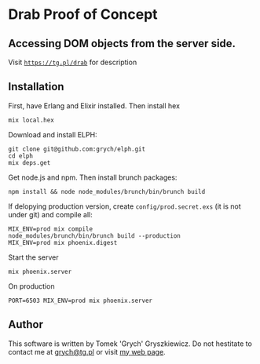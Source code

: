 # Drab Proof of Concept

## Accessing DOM objects from the server side.

Visit [`https://tg.pl/drab`](https://tg.pl/drab) for description

## Installation
First, have Erlang and Elixir installed. Then install hex

    mix local.hex

Download and install ELPH:

    git clone git@github.com:grych/elph.git
    cd elph
    mix deps.get

Get node.js and npm. Then install brunch packages:

    npm install && node node_modules/brunch/bin/brunch build
                    
If delopying production version, create `config/prod.secret.exs` (it is not under git) and compile all:

    MIX_ENV=prod mix compile
    node_modules/brunch/bin/brunch build --production
    MIX_ENV=prod mix phoenix.digest
                                
Start the server

    mix phoenix.server

On production

    PORT=6503 MIX_ENV=prod mix phoenix.server

## Author
This software is written by Tomek 'Grych' Gryszkiewicz. Do not hestitate to contact me at grych@tg.pl or visit [my web page](http://www.tg.pl).

